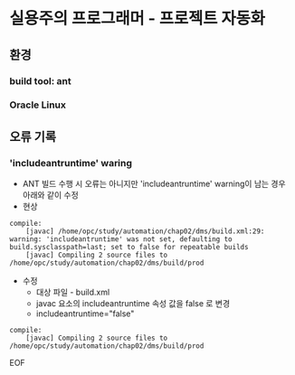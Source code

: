 # 실용주의 프로그래머 - 프로젝트 자동화

## 환경
### build tool: ant
### Oracle Linux

## 오류 기록
### 'includeantruntime' waring
* ANT 빌드 수행 시 오류는 아니지만 'includeantruntime' warning이 남는 경우 아래와 같이 수정
* 현상
```
compile:
    [javac] /home/opc/study/automation/chap02/dms/build.xml:29: warning: 'includeantruntime' was not set, defaulting to build.sysclasspath=last; set to false for repeatable builds
    [javac] Compiling 2 source files to /home/opc/study/automation/chap02/dms/build/prod
```
* 수정
  * 대상 파일 - build.xml
  * javac 요소의 includeantruntime 속성 값을 false 로 변경
  * includeantruntime="false"
```
compile:
    [javac] Compiling 2 source files to /home/opc/study/automation/chap02/dms/build/prod
```







EOF

